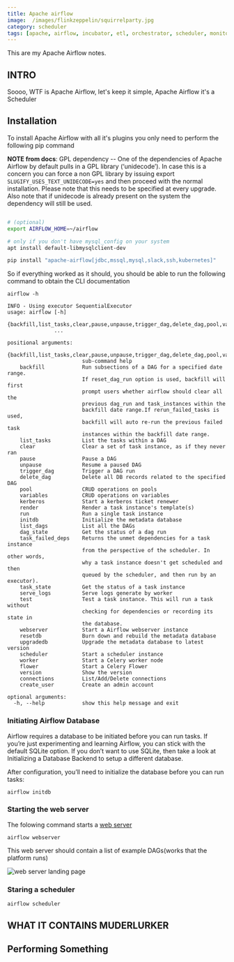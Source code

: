 ```yaml
---
title: Apache airflow
image:  /images/flinkzeppelin/squirrelparty.jpg
category: scheduler
tags: [apache, airflow, incubator, etl, orchestrator, scheduler, monitor, monitoring]
---
```


This are my Apache Airflow notes.

## INTRO

Soooo, WTF is Apache Airflow, let's keep it simple, Apache Airflow it's a Scheduler

 
## Installation

To install Apache Airflow with all it's plugins you only need to perform the following pip command

**NOTE from docs**: GPL dependency -- One of the dependencies of Apache Airflow by default pulls in a GPL library (‘unidecode’). In case this is a concern you can force a non GPL library by issuing export `SLUGIFY_USES_TEXT_UNIDECODE=yes` and then proceed with the normal installation. Please note that this needs to be specified at every upgrade. Also note that if unidecode is already present on the system the dependency will still be used.

```bash

# (optional) 
export AIRFLOW_HOME=~/airflow

# only if you don't have mysql_config on your system
apt install default-libmysqlclient-dev

pip install "apache-airflow[jdbc,mssql,mysql,slack,ssh,kubernetes]"
```

So if everything worked as it should, you should be able to run the following command to obtain the CLI documentation

```
airflow -h

INFO - Using executor SequentialExecutor
usage: airflow [-h]
               {backfill,list_tasks,clear,pause,unpause,trigger_dag,delete_dag,pool,variables,kerberos,render,run,initdb,list_dags,dag_state,task_failed_deps,task_state,serve_logs,test,webserver,resetdb,upgradedb,scheduler,worker,flower,version,connections,create_user}
               ...

positional arguments:
  {backfill,list_tasks,clear,pause,unpause,trigger_dag,delete_dag,pool,variables,kerberos,render,run,initdb,list_dags,dag_state,task_failed_deps,task_state,serve_logs,test,webserver,resetdb,upgradedb,scheduler,worker,flower,version,connections,create_user}
                        sub-command help
    backfill            Run subsections of a DAG for a specified date range.
                        If reset_dag_run option is used, backfill will first
                        prompt users whether airflow should clear all the
                        previous dag_run and task_instances within the
                        backfill date range.If rerun_failed_tasks is used,
                        backfill will auto re-run the previous failed task
                        instances within the backfill date range.
    list_tasks          List the tasks within a DAG
    clear               Clear a set of task instance, as if they never ran
    pause               Pause a DAG
    unpause             Resume a paused DAG
    trigger_dag         Trigger a DAG run
    delete_dag          Delete all DB records related to the specified DAG
    pool                CRUD operations on pools
    variables           CRUD operations on variables
    kerberos            Start a kerberos ticket renewer
    render              Render a task instance's template(s)
    run                 Run a single task instance
    initdb              Initialize the metadata database
    list_dags           List all the DAGs
    dag_state           Get the status of a dag run
    task_failed_deps    Returns the unmet dependencies for a task instance
                        from the perspective of the scheduler. In other words,
                        why a task instance doesn't get scheduled and then
                        queued by the scheduler, and then run by an executor).
    task_state          Get the status of a task instance
    serve_logs          Serve logs generate by worker
    test                Test a task instance. This will run a task without
                        checking for dependencies or recording its state in
                        the database.
    webserver           Start a Airflow webserver instance
    resetdb             Burn down and rebuild the metadata database
    upgradedb           Upgrade the metadata database to latest version
    scheduler           Start a scheduler instance
    worker              Start a Celery worker node
    flower              Start a Celery Flower
    version             Show the version
    connections         List/Add/Delete connections
    create_user         Create an admin account

optional arguments:
  -h, --help            show this help message and exit

```

### Initiating Airflow Database
Airflow requires a database to be initiated before you can run tasks. If you’re just experimenting and learning Airflow, you can stick with the default SQLite option. If you don’t want to use SQLite, then take a look at Initializing a Database Backend to setup a different database.

After configuration, you’ll need to initialize the database before you can run tasks:

```
airflow initdb
```

### Starting the web server

The folowing command starts a [web server](http://localhost:8080)

```
airflow webserver
```

This web server should contain a list of example DAGs(works that the platform runs)


![web server landing page]()

### Staring a scheduler 

```
airflow scheduler
```


## WHAT IT CONTAINS MUDERLURKER

## Performing Something
